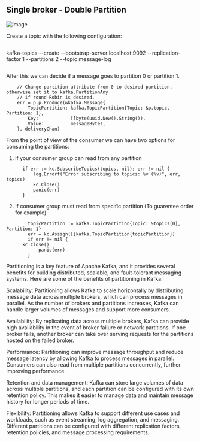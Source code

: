 ## Single broker - Double Partition
![image](https://user-images.githubusercontent.com/64280930/226721244-65e78726-d853-49cd-8de6-8e2ba230adf9.png)


Create a topic with the following configuration:
```
```
kafka-topics --create --bootstrap-server localhost:9092  --replication-factor 1 --partitions 2 --topic message-log
```
```

After this we can decide if a message goes to partition 0 or partition 1.
```
	// Change partition attribute from 0 to desired partition, otherwise set it to kafka.PartitionAny
	// if round Robin is desired.
	err = p.p.Produce(&kafka.Message{
		TopicPartition: kafka.TopicPartition{Topic: &p.topic, Partition: 1},
		Key:            []byte(uuid.New().String()),
		Value:          messageBytes,
	}, deliveryChan)

```

From the point of view of the consumer we can have two options for consuming the partitions:

1. if your consumer group can read from any partition
```
	  if err := kc.SubscribeTopics(topics, nil); err != nil {
		  log.Errorf("Error subscribing to topics: %v (%v)", err, topics)
		  kc.Close()
		  panic(err)
	  }
```
2. If consumer group must read from specific partition (To guarentee order for example)

```
		topicPartition := kafka.TopicPartition{Topic: &topics[0], Partition: 1}
		err = kc.Assign([]kafka.TopicPartition{topicPartition})
		if err != nil {
      kc.Close()
			panic(err)
		}
```

Partitioning is a key feature of Apache Kafka, and it provides several benefits for building distributed, scalable, and fault-tolerant messaging systems. Here are some of the benefits of partitioning in Kafka:

Scalability: Partitioning allows Kafka to scale horizontally by distributing message data across multiple brokers, which can process messages in parallel. As the number of brokers and partitions increases, Kafka can handle larger volumes of messages and support more consumers.

Availability: By replicating data across multiple brokers, Kafka can provide high availability in the event of broker failure or network partitions. If one broker fails, another broker can take over serving requests for the partitions hosted on the failed broker.

Performance: Partitioning can improve message throughput and reduce message latency by allowing Kafka to process messages in parallel. Consumers can also read from multiple partitions concurrently, further improving performance.

Retention and data management: Kafka can store large volumes of data across multiple partitions, and each partition can be configured with its own retention policy. This makes it easier to manage data and maintain message history for longer periods of time.

Flexibility: Partitioning allows Kafka to support different use cases and workloads, such as event streaming, log aggregation, and messaging. Different partitions can be configured with different replication factors, retention policies, and message processing requirements.
